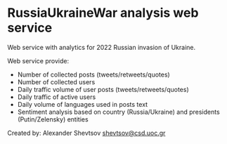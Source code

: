 # RussiaUkraineWar analysis web service 
Web service with analytics for 2022 Russian invasion of Ukraine.

Web service provide:
- Number of collected posts (tweets/retweets/quotes)
- Number of collected users
- Daily traffic volume of user posts (tweets/retweets/quotes)
- Daily traffic of active users
- Daily volume of languages used in posts text
- Sentiment analysis based on country (Russia/Ukraine) and presidents (Putin/Zelensky) entities

Created by: Alexander Shevtsov shevtsov@csd.uoc.gr
